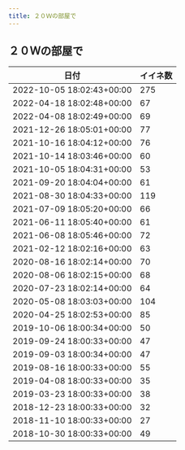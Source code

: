 ```yaml
---
title: ２０Ｗの部屋で
---
```

## ２０Ｗの部屋で

|日付|イイネ数|
|-|-|
|2022-10-05 18:02:43+00:00|275|
|2022-04-18 18:02:48+00:00|67|
|2022-04-08 18:02:49+00:00|69|
|2021-12-26 18:05:01+00:00|77|
|2021-10-16 18:04:12+00:00|76|
|2021-10-14 18:03:46+00:00|60|
|2021-10-05 18:04:31+00:00|53|
|2021-09-20 18:04:04+00:00|61|
|2021-08-30 18:04:33+00:00|119|
|2021-07-09 18:05:20+00:00|66|
|2021-06-11 18:05:40+00:00|61|
|2021-06-08 18:05:46+00:00|72|
|2021-02-12 18:02:16+00:00|63|
|2020-08-16 18:02:14+00:00|70|
|2020-08-06 18:02:15+00:00|68|
|2020-07-23 18:02:14+00:00|64|
|2020-05-08 18:03:03+00:00|104|
|2020-04-25 18:02:53+00:00|85|
|2019-10-06 18:00:34+00:00|50|
|2019-09-24 18:00:33+00:00|47|
|2019-09-03 18:00:34+00:00|47|
|2019-08-16 18:00:33+00:00|55|
|2019-04-08 18:00:33+00:00|35|
|2019-03-23 18:00:33+00:00|38|
|2018-12-23 18:00:33+00:00|32|
|2018-11-10 18:00:33+00:00|27|
|2018-10-30 18:00:33+00:00|49|

